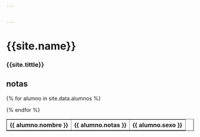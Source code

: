 ```yaml
---


---
```

# {{site.name}}
### {{site.tittle}}  


## notas

<table border="1">

{% for alumno in site.data.alumnos %}

<tr>
   <th>{{ alumno.nombre }}</th>
   <th>{{ alumno.notas }}</th>
   <th>{{ alumno.sexo }}</th>
</tr>

{% endfor %}
</table>